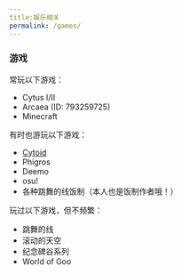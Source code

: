 ```yaml
---
title:娱乐相关
permalink: /games/
---
```


### 游戏
常玩以下游戏：
* Cytus I/II
* Arcaea (ID: 793259725)
* Minecraft

有时也游玩以下游戏：
* [Cytoid](https://cytoid.cn/profile/jerryhan3)
* Phigros
* Deemo
* osu!
* 各种跳舞的线饭制（本人也是饭制作者哦！）

玩过以下游戏，但不频繁：
* 跳舞的线
* 滚动的天空
* 纪念碑谷系列
* World of Goo
